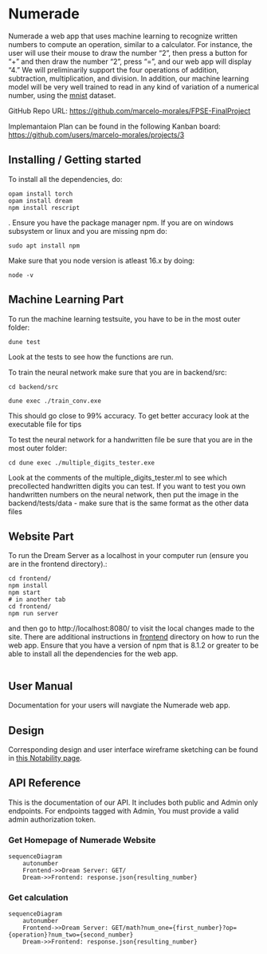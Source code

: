 # Numerade


Numerade a web app that uses machine learning to recognize written numbers to compute an operation, similar to a calculator. For instance, the user will use their mouse to draw the number “2”, then press a button for “+” and then draw the number “2”, press “=”, and our web app will display  “4.” We will preliminarily support the four operations of addition, subtraction, multiplication, and division. In addition, our machine learning model will be very well trained to read in any kind of variation of a numerical number, using the [mnist](https://github.com/datapythonista/mnist) dataset.

GitHub Repo URL: https://github.com/marcelo-morales/FPSE-FinalProject 


Implemantaion Plan can be found in the following Kanban board: https://github.com/users/marcelo-morales/projects/3 


## Installing / Getting started

To install all the dependencies, do:
```
opam install torch
opam install dream
npm install rescript
```
. Ensure you have the package manager npm.
If you are on windows subsystem or linux and you are missing npm do:
```
sudo apt install npm
```
Make sure that you node version is atleast 16.x by doing:
```
node -v
```

## Machine Learning Part
To run the machine learning testsuite, you have to be in the most outer folder:

```
dune test
```
Look at the tests to see how the functions are run.

To train the neural network make sure that you are in backend/src:
```
cd backend/src
```

```
dune exec ./train_conv.exe
```
This should go close to 99% accuracy. To get better accuracy look at the executable file for tips

To test the neural network for a handwritten file be sure that you are in the most outer folder:
```
cd dune exec ./multiple_digits_tester.exe
```
Look at the comments of the multiple_digits_tester.ml to see which precollected handwritten digits you can test.
If you want to test you own handwritten numbers on the neural network, then put the image in the backend/tests/data - make sure that is the same format as the other data files



## Website Part

To run the Dream Server as a localhost in your computer run (ensure you are in the frontend directory).:

```
cd frontend/
npm install
npm start
# in another tab
cd frontend/
npm run server
```

and then go to http://localhost:8080/ to visit the local changes made to the site. There are additional instructions in [frontend](https://github.com/marcelo-morales/FPSE-FinalProject/tree/main/frontend) directory on how to run the web app. Ensure that you have a version of npm that is 8.1.2 or greater to be able to install all the dependencies for the web app.

```

```



## User Manual

Documentation for your users will navgiate the Numerade web app. 


## Design

Corresponding design and user interface wireframe sketching can be found in [this Notability page](https://notability.com/n/1Myv85vkl5ntlpK~nA1500).


## API Reference

This is the documentation of our API. It includes both public and Admin only endpoints. For endpoints tagged with Admin, You must provide a valid admin authorization token.


### Get Homepage of Numerade Website

```mermaid
sequenceDiagram
    autonumber
    Frontend->>Dream Server: GET/
    Dream->>Frontend: response.json{resulting_number}
```


### Get calculation

```mermaid
sequenceDiagram
    autonumber
    Frontend->>Dream Server: GET/math?num_one={first_number}?op={operation}?num_two={second_number}
    Dream->>Frontend: response.json{resulting_number}
```


